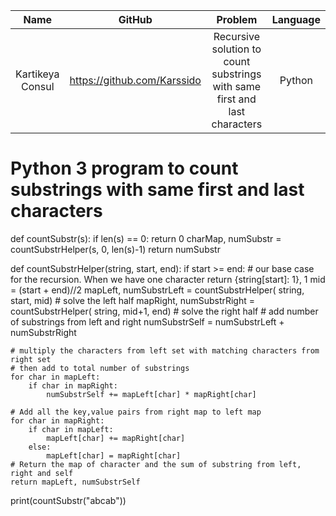 | Name | GitHub | Problem | Language |
| :-----: | :-----: | :-----: | :-----: |
| Kartikeya Consul | https://github.com/Karssido | Recursive solution to count substrings with same first and last characters | Python |                    
                   


# Python 3 program to count substrings with same first and last characters
def countSubstr(s):
	if len(s) == 0:
		return 0
	charMap, numSubstr = countSubstrHelper(s, 0, len(s)-1)
	return numSubstr

def countSubstrHelper(string, start, end):
	if start >= end: # our base case for the recursion. When we have one character
		return {string[start]: 1}, 1
	mid = (start + end)//2
	mapLeft, numSubstrLeft = countSubstrHelper(
		string, start, mid) # solve the left half
	mapRight, numSubstrRight = countSubstrHelper(
		string, mid+1, end) # solve the right half
	# add number of substrings from left and right
	numSubstrSelf = numSubstrLeft + numSubstrRight

	# multiply the characters from left set with matching characters from right set
	# then add to total number of substrings
	for char in mapLeft:
		if char in mapRight:
			numSubstrSelf += mapLeft[char] * mapRight[char]

	# Add all the key,value pairs from right map to left map
	for char in mapRight:
		if char in mapLeft:
			mapLeft[char] += mapRight[char]
		else:
			mapLeft[char] = mapRight[char]
	# Return the map of character and the sum of substring from left, right and self
	return mapLeft, numSubstrSelf


print(countSubstr("abcab"))

